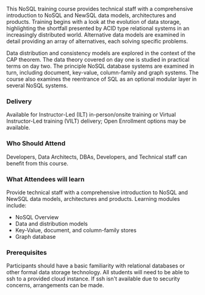 <!-- NoSQL Foundation -->

This NoSQL training course provides technical staff with a comprehensive introduction to NoSQL and NewSQL data models, architectures and products. Training begins with a look at the evolution of data storage, highlighting the shortfall presented by ACID type relational systems in an increasingly distributed world. Alternative data models are examined in detail providing an array of alternatives, each solving specific problems.

Data distribution and consistency models are explored in the context of the CAP theorem. The data theory covered on day one is studied in practical terms on day two. The principle NoSQL database systems are examined in turn, including document, key-value, column-family and graph systems. The course also examines the reentrance of SQL as an optional modular layer in several NoSQL systems.


### Delivery

Available for Instructor-Led (ILT) in-person/onsite training or Virtual Instructor-Led training (VILT) delivery; Open Enrollment options may be available.


### Who Should Attend

Developers, Data Architects, DBAs, Developers, and Technical staff can benefit from this course.


### What Attendees will learn

Provide technical staff with a comprehensive introduction to NoSQL and NewSQL data models, architectures and products.
Learning modules include:

- NoSQL Overview
-	Data and distribution models
- Key-Value, document, and column-family stores
- Graph database


### Prerequisites

Participants should have a basic familiarity with relational databases or other formal data storage technology. All students will need to be able to ssh to a provided cloud instance. If ssh isn't available due to security concerns, arrangements can be made.
